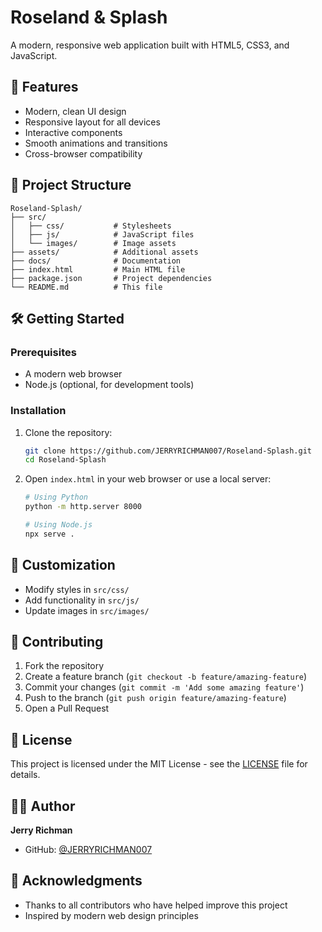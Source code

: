 # Roseland & Splash

A modern, responsive web application built with HTML5, CSS3, and JavaScript.

## 🚀 Features

- Modern, clean UI design
- Responsive layout for all devices
- Interactive components
- Smooth animations and transitions
- Cross-browser compatibility

## 📁 Project Structure

```
Roseland-Splash/
├── src/
│   ├── css/           # Stylesheets
│   ├── js/            # JavaScript files
│   └── images/        # Image assets
├── assets/            # Additional assets
├── docs/              # Documentation
├── index.html         # Main HTML file
├── package.json       # Project dependencies
└── README.md          # This file
```

## 🛠️ Getting Started

### Prerequisites

- A modern web browser
- Node.js (optional, for development tools)

### Installation

1. Clone the repository:
   ```bash
   git clone https://github.com/JERRYRICHMAN007/Roseland-Splash.git
   cd Roseland-Splash
   ```

2. Open `index.html` in your web browser or use a local server:
   ```bash
   # Using Python
   python -m http.server 8000
   
   # Using Node.js
   npx serve .
   ```

## 🎨 Customization

- Modify styles in `src/css/`
- Add functionality in `src/js/`
- Update images in `src/images/`

## 📝 Contributing

1. Fork the repository
2. Create a feature branch (`git checkout -b feature/amazing-feature`)
3. Commit your changes (`git commit -m 'Add some amazing feature'`)
4. Push to the branch (`git push origin feature/amazing-feature`)
5. Open a Pull Request

## 📄 License

This project is licensed under the MIT License - see the [LICENSE](LICENSE) file for details.

## 👨‍💻 Author

**Jerry Richman**
- GitHub: [@JERRYRICHMAN007](https://github.com/JERRYRICHMAN007)

## 🙏 Acknowledgments

- Thanks to all contributors who have helped improve this project
- Inspired by modern web design principles
